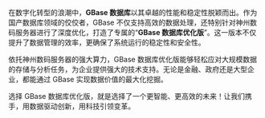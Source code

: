 在数字化转型的浪潮中，**GBase 数据库**以其卓越的性能和稳定性脱颖而出。作为国产数据库领域的佼佼者，GBase 不仅支持高效的数据处理，还特别针对神州数码服务器进行了深度优化，打造了专属的“**GBase 数据库优化版**”。这一版本不仅提升了数据管理的效率，更确保了系统运行的稳定性和安全性。

依托神州数码服务器的强大算力，GBase 数据库优化版能够轻松应对大规模数据的存储与分析任务，为企业提供强大的技术支持。无论是金融、政府还是大型企业，都能通过 GBase 实现数据价值的最大化挖掘。

选择 GBase 数据库优化版，就是选择了一个更智能、更高效的未来！让我们携手，用数据驱动创新，用科技引领变革。